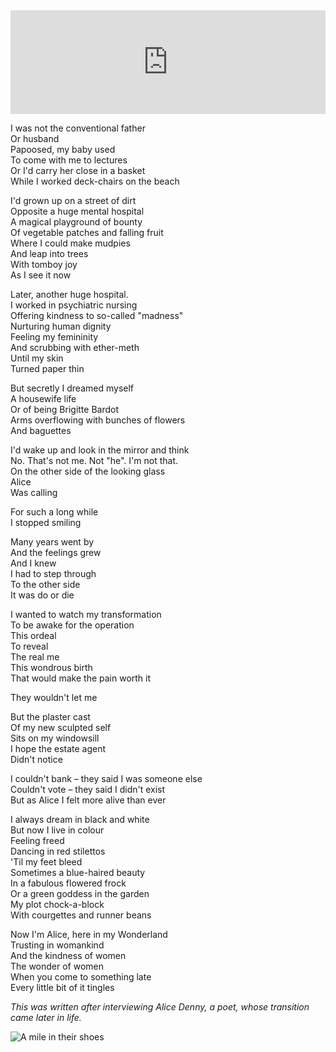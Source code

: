 <iframe width="100%" height="166" scrolling="no" frameborder="no" allow="autoplay" src="https://w.soundcloud.com/player/?url=https%3A//api.soundcloud.com/tracks/675586946&color=%23ff5500&auto_play=false&hide_related=true&show_comments=false&show_user=false&show_reposts=false&show_teaser=false"></iframe>

I was not the conventional father<br />
Or husband<br />
Papoosed, my baby used<br />
To come with me to lectures<br />
Or I'd carry her close in a basket<br />
While I worked deck-chairs on the beach

I'd grown up on a street of dirt<br />
Opposite a huge mental hospital<br />
A magical playground of bounty<br />
Of vegetable patches and falling fruit<br />
Where I could make mudpies<br />
And leap into trees<br />
With tomboy joy<br />
As I see it now

Later, another huge hospital.<br />
I worked in psychiatric nursing<br />
Offering kindness to so-called "madness"<br />
Nurturing human dignity<br />
Feeling my femininity<br />
And scrubbing with ether-meth<br />
Until my skin <br />
Turned paper thin

But secretly I dreamed myself<br />
A housewife life<br />
Or of being Brigitte Bardot<br />
Arms overflowing with bunches of flowers<br />
And baguettes

I'd wake up and look in the mirror and think<br />
No. That's not me. Not "he". I'm not that.<br />
On the other side of the looking glass<br />
Alice<br />
Was calling

For such a long while<br />
I stopped smiling

Many years went by<br />
And the feelings grew<br />
And I knew<br />
I had to step through<br />
To the other side<br />
It was do or die

I wanted to watch my transformation<br />
To be awake for the operation<br />
This ordeal<br />
To reveal<br />
The real me<br />
This wondrous birth<br />
That would make the pain worth it

They wouldn't let me

But the plaster cast<br />
Of my new sculpted self<br />
Sits on my windowsill<br />
I hope the estate agent<br />
Didn't notice

I couldn't bank – they said I was someone else<br />
Couldn't vote – they said I didn't exist<br />
But as Alice I felt more alive than ever

I always dream in black and white<br />
But now I live in colour<br />
Feeling freed<br />
Dancing in red stilettos<br />
'Til my feet bleed<br />
Sometimes a blue-haired beauty<br />
In a fabulous flowered frock<br />
Or a green goddess in the garden<br />
My plot chock-a-block<br />
With courgettes and runner beans

Now I'm Alice, here in my Wonderland<br />
Trusting in womankind<br />
And the kindness of women<br />
The wonder of women<br />
When you come to something late<br />
Every little bit of it tingles

*This was written after interviewing Alice Denny, a poet, whose transition came later in life.*

<div class="text-center"><img src="/img/ordinary_extraordinary/alice_through_the_looking_glass.jpg" class="event-image" alt="A mile in their shoes" /></div>

